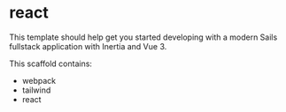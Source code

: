 # react

This template should help get you started developing with a modern Sails fullstack application with Inertia and Vue 3.

This scaffold contains:
* webpack
* tailwind
* react
